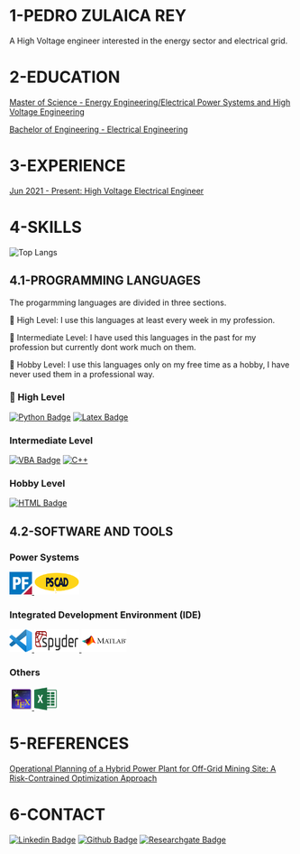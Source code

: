 # 1-PEDRO ZULAICA REY

A High Voltage engineer interested in the energy sector and electrical grid.

# 2-EDUCATION

[Master of Science - Energy Engineering/Electrical Power Systems and High Voltage Engineering](https://www.en.aau.dk/education/master/energy-engineering/electrical-power-systems-high-voltage-engineering)

[Bachelor of Engineering - Electrical Engineering](https://en.unav.edu/web/degree-in-electrical-engineering/study-program)

# 3-EXPERIENCE

[Jun 2021 - Present: High Voltage Electrical Engineer](https://eurowindenergy.com/)
 
# 4-SKILLS

![Top Langs](https://github-readme-stats.vercel.app/api/top-langs/?username=ZRPedro&hide=TeX&layout=compact)


## 4.1-PROGRAMMING LANGUAGES

The progarmming languages are divided in three sections. 

:1st_place_medal: High Level: I use this languages at least every week in my profession. 

:2nd_place_medal: Intermediate Level: I have used this languages in the past for my profession but currently dont work much on them. 

:3rd_place_medal: Hobby Level: I use this languages only on my free time as a hobby, I have never used them in a professional way.


### :1st_place_medal: High Level
[![Python Badge](https://img.shields.io/badge/Python-inactive?style=flat&logo=python)](https://github.com/ZulaicaRey-Pedro?tab=repositories&q=&type=&language=python&sort=)  [![Latex Badge](https://img.shields.io/badge/LaTeX-inactive?style=flat&logo=LaTeX)](https://github.com/ZulaicaRey-Pedro?tab=repositories&q=&type=&language=python&sort=)

### Intermediate Level
[![VBA Badge](https://img.shields.io/badge/VBA-inactive?style=flat&logo=vba)](https://github.com/ZulaicaRey-Pedro?tab=repositories&q=&type=&language=vba&sort=)  [![C++](https://img.shields.io/badge/C++-inactive?style=flat&logo=C%2B%2B)](https://github.com/ZulaicaRey-Pedro?tab=repositories&q=&type=&language=c++&sort=)

### Hobby Level
[![HTML Badge](https://img.shields.io/badge/HTML-inactive?style=flat&logo=HTML5)](https://github.com/ZulaicaRey-Pedro?tab=repositories&q=&type=&language=html&sort=)  

## 4.2-SOFTWARE AND TOOLS

### Power Systems
<p><a href="https://www.digsilent.de/en/powerfactory.html">
<img
  src="/SoftwareLogos/PF Logo.png"
  width="40" 
  height="40" />
 </a>
<a href="https://www.pscad.com/">
<img
  src="/SoftwareLogos/PSCAD Logo.png"
  width="80" 
  height="40" />
</a></p>

### Integrated Development Environment (IDE)
<p><a href="https://code.visualstudio.com/">
<img
  src="/SoftwareLogos/VSCode Logo.png"
  width="40" 
  height="40" />
 </a>
<a href="https://www.spyder-ide.org/">
<img
  src="/SoftwareLogos/Spyder Logo.png"
  width="80" 
  height="40" />
</a>
<a href="https://www.mathworks.com/products/matlab.html">
<img
  src="/SoftwareLogos/Matlab Logo.png"
  width="80" 
  height="40" />
</a></p>

### Others
<p><a href="https://www.texstudio.org/">
<img
  src="/SoftwareLogos/TexStudio Logo.png"
  width="40" 
  height="40" />
</a>
<a href="https://www.microsoft.com/en/microsoft-365/excel">
<img
  src="/SoftwareLogos/MS Excel.png"
  width="40" 
  height="40" />
</a></p>

# 5-REFERENCES
[Operational Planning of a Hybrid Power Plant for Off-Grid Mining Site: A Risk-Contrained Optimization Approach](https://www.researchgate.net/publication/346017344_Operational_Planning_of_a_Hybrid_Power_Plant_for_Off-Grid_Mining_Site_A_Risk-Contrained_Optimization_Approach)

# 6-CONTACT

[![Linkedin Badge](https://img.shields.io/badge/-zulaicareypedro-blue?style=flat-square&logo=Linkedin&logoColor=white&link=https://www.linkedin.com/in/zulaicarey-pedro/)](https://www.linkedin.com/in/zulaicarey-pedro/) [![Github Badge](https://img.shields.io/badge/-PedroZR-%23181717?style=flat-square&logo=github)](https://github.com/ZRPedro) [![Researchgate Badge](https://img.shields.io/badge/-ResearchGate-00CCBB?style=flat-square&logo=Researchgate&logoColor=white)](
https://www.researchgate.net/profile/Pedro-Zulaica-Rey)
